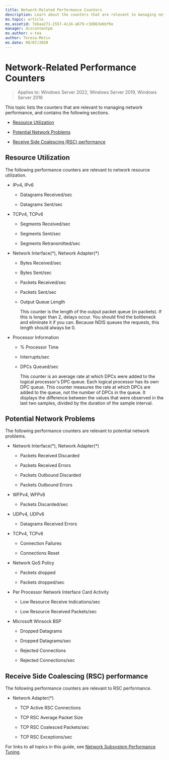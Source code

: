 ```yaml
---
title: Network-Related Performance Counters
description: Learn about the counters that are relevant to managing network performance.
ms.topic: article
ms.assetid: 7ebaa271-2557-4c24-a679-c3d863e6bf9e
manager: dcscontentpm
ms.author: v-tea
author: Teresa-Motiv
ms.date: 08/07/2020
---
```


# Network-Related Performance Counters

>Applies to: Windows Server 2022, Windows Server 2019, Windows Server 2016

This topic lists the counters that are relevant to managing network performance, and contains the following sections.

-   [Resource Utilization](#bkmk_ru)

-   [Potential Network Problems](#bkmk_np)

-   [Receive Side Coalescing (RSC) performance](#bkmk_rsc)

##  <a name="bkmk_ru"></a> Resource Utilization

The following performance counters are relevant to network resource utilization.

- IPv4, IPv6

  -   Datagrams Received/sec

  -   Datagrams Sent/sec

- TCPv4, TCPv6

  -   Segments Received/sec

  -   Segments Sent/sec

  -   Segments Retransmitted/sec

- Network Interface(*), Network Adapter(\*)

  - Bytes Received/sec

  - Bytes Sent/sec

  - Packets Received/sec

  - Packets Sent/sec

  - Output Queue Length

    This counter is the length of the output packet queue \(in packets\). If this is longer than 2, delays occur. You should find the bottleneck and eliminate it if you can. Because NDIS queues the requests, this length should always be 0.

- Processor Information

  - % Processor Time

  - Interrupts/sec

  - DPCs Queued/sec

    This counter is an average rate at which DPCs were added to the logical processor's DPC queue. Each logical processor has its own DPC queue. This counter measures the rate at which DPCs are added to the queue, not the number of DPCs in the queue. It displays the difference between the values that were observed in the last two samples, divided by the duration of the sample interval.

##  <a name="bkmk_np"></a> Potential Network Problems

The following performance counters are relevant to potential network problems.

-   Network Interface(*), Network Adapter(\*)

    -   Packets Received Discarded

    -   Packets Received Errors

    -   Packets Outbound Discarded

    -   Packets Outbound Errors

-   WFPv4, WFPv6

    -   Packets Discarded/sec

-   UDPv4, UDPv6

    -   Datagrams Received Errors

-   TCPv4, TCPv6

    -   Connection Failures

    -   Connections Reset

-   Network QoS Policy

    -   Packets dropped

    -   Packets dropped/sec

-   Per Processor Network Interface Card Activity

    -   Low Resource Receive Indications/sec

    -   Low Resource Received Packets/sec

-   Microsoft Winsock BSP

    -   Dropped Datagrams

    -   Dropped Datagrams/sec

    -   Rejected Connections

    -   Rejected Connections/sec

##  <a name="bkmk_rsc"></a> Receive Side Coalescing (RSC) performance

The following performance counters are relevant to RSC performance.

-   Network Adapter(*)

    -   TCP Active RSC Connections

    -   TCP RSC Average Packet Size

    -   TCP RSC Coalesced Packets/sec

    -   TCP RSC Exceptions/sec

For links to all topics in this guide, see [Network Subsystem Performance Tuning](net-sub-performance-top.md).
